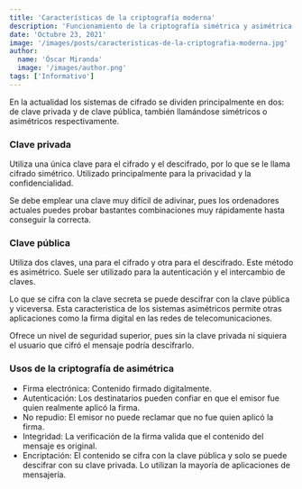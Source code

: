 ```yaml
---
title: 'Características de la criptografía moderna'
description: 'Funcionamiento de la criptografía simétrica y asimétrica'
date: 'Octubre 23, 2021'
image: '/images/posts/caracteristicas-de-la-criptografia-moderna.jpg'
author:
  name: 'Óscar Miranda'
  image: '/images/author.png'
tags: ['Informativo']
---
```


En la actualidad los sistemas de cifrado se dividen principalmente en dos: de
clave privada y de clave pública, también llamándose simétricos o asimétricos
respectivamente.

### Clave privada

Utiliza una única clave para el cifrado y el descifrado, por lo que se le llama
cifrado simétrico. Utilizado principalmente para la privacidad y la
confidencialidad.

Se debe emplear una clave muy difícil de adivinar, pues los ordenadores actuales
puedes probar bastantes combinaciones muy rápidamente hasta conseguir la
correcta.

### Clave pública

Utiliza dos claves, una para el cifrado y otra para el descifrado. Este método
es asimétrico. Suele ser utilizado para la autenticación y el intercambio de
claves.

Lo que se cifra con la clave secreta se puede descifrar con la clave pública y
viceversa. Esta caracteristica de los sistemas asimétricos permite otras
aplicaciones como la firma digital en las redes de telecomunicaciones.

Ofrece un nivel de seguridad superior, pues sin la clave privada ni siquiera el
usuario que cifró el mensaje podría descifrarlo.

### Usos de la criptografía de asimétrica

- Firma electrónica: Contenido firmado digitalmente.
- Autenticación: Los destinatarios pueden confiar en que el emisor fue quien
  realmente aplicó la firma.
- No repudio: El emisor no puede reclamar que no fue quien aplicó la firma.
- Integridad: La verificación de la firma valida que el contenido del mensaje es
  original.
- Encriptación: El contenido se cifra con la clave pública y solo se puede
  descifrar con su clave privada. Lo utilizan la mayoría de aplicaciones de
  mensajería.

